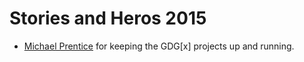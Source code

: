 # Stories and Heros 2015

* [Michael Prentice](https://plus.google.com/+MichaelPrentice) for keeping the GDG[x] projects up and running.
